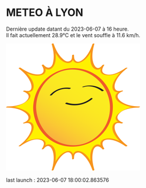 # METEO À LYON

Dernière update datant du 2023-06-07 à 16 heure.  
Il fait actuellement 28.9°C et le vent souffle à 11.6 km/h.      

![](./.github/sun.png)

last launch : 2023-06-07 18:00:02.863576
